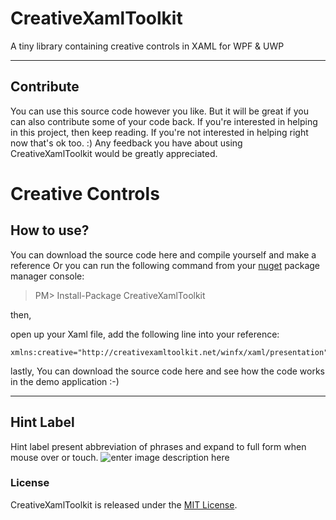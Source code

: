CreativeXamlToolkit
=======

A tiny library containing creative controls in XAML for WPF &amp; UWP

----------


Contribute
-------------
You can use this source code however you like. But it will be great if you can also contribute some of your code back. If you're interested in helping in this project, then keep reading. If you're not interested in helping right now that's ok too. :) Any feedback you have about using CreativeXamlToolkit would be greatly appreciated.


Creative Controls
=================

How to use?
-----------
You can download the source code here and compile yourself and make a reference
Or
you can run the following command from your [nuget](https://www.nuget.org/packages/CreativeXamlToolkit/) package manager console:

> PM> Install-Package CreativeXamlToolkit

then,

open up your Xaml file, add the following line into your reference:

    xmlns:creative="http://creativexamltoolkit.net/winfx/xaml/presentation"

lastly,
You can download the source code here and see how the code works in the demo application :-)


----------

Hint Label
----------
Hint label present abbreviation of phrases and expand to full form when mouse over or touch.
![enter image description here](http://i66.tinypic.com/10ric10.gif)


### License
CreativeXamlToolkit is released under the [MIT License](https://opensource.org/licenses/MIT).


